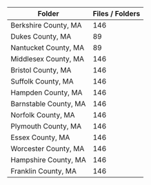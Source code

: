 | Folder                |   Files / Folders |
|-----------------------|-------------------|
| Berkshire County, MA  |               146 |
| Dukes County, MA      |                89 |
| Nantucket County, MA  |                89 |
| Middlesex County, MA  |               146 |
| Bristol County, MA    |               146 |
| Suffolk County, MA    |               146 |
| Hampden County, MA    |               146 |
| Barnstable County, MA |               146 |
| Norfolk County, MA    |               146 |
| Plymouth County, MA   |               146 |
| Essex County, MA      |               146 |
| Worcester County, MA  |               146 |
| Hampshire County, MA  |               146 |
| Franklin County, MA   |               146 |